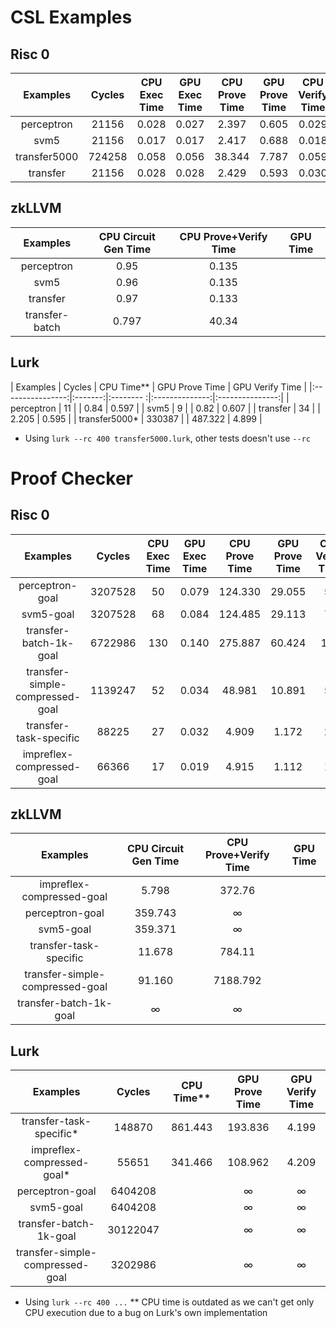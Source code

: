 # CSL Examples

## Risc 0
|   Examples   |  Cycles | CPU Exec Time | GPU Exec Time | CPU Prove Time | GPU Prove Time | CPU Verify Time | GPU Verify Time | CPU Total Time | GPU Total Time |
|:------------:|:-------:|:-------------:|:-------------:|:--------------:|:--------------:|:---------------:|:---------------:|:--------------:|:--------------:|
| perceptron   |  21156  |     0.028     |     0.027     |      2.397     |      0.605     |      0.029      |      0.028      |      2.426     |      0.633     |
| svm5         |  21156  |     0.017     |     0.017     |      2.417     |      0.688     |      0.018      |      0.018      |      2.435     |      0.706     |
| transfer5000 | 724258  |     0.058     |     0.056     |     38.344     |      7.787     |      0.059      |      0.057      |     38.403     |      7.844     |
| transfer     |  21156  |     0.028     |     0.028     |      2.429     |      0.593     |      0.030      |      0.030      |      2.459     |      0.623     |


## zkLLVM
|     Examples     | CPU Circuit Gen Time | CPU Prove+Verify Time | GPU Time |
|:----------------:|:--------------------:|:---------------------:|:--------:|
| perceptron       |                 0.95 |                 0.135 |          |
| svm5             |                 0.96 |                 0.135 |          |
| transfer         |                 0.97 |                 0.133 |          |
| transfer-batch   |                0.797 |                 40.34 |          |


## Lurk
|     Examples     |  Cycles | CPU Time** | GPU Prove Time | GPU Verify Time |
|:----------------:|:-------:|:--------  :|:--------------:|:---------------:|
| perceptron       |    11   |            |           0.84 |           0.597 |
| svm5             |    9    |            |           0.82 |           0.607 |
| transfer         |    34   |            |          2.205 |           0.595 |
| transfer5000*    |  330387 |            |        487.322 |           4.899 |

* Using `lurk --rc 400 transfer5000.lurk`, other tests doesn't use `--rc`

# Proof Checker

## Risc 0
|             Examples            |  Cycles | CPU Exec Time | GPU Exec Time | CPU Prove Time | GPU Prove Time | CPU Verify Time | GPU Verify Time | CPU Total Time | GPU Total Time |
|:-------------------------------:|:-------:|:-------------:|:-------------:|:--------------:|:--------------:|:---------------:|:---------------:|:--------------:|:--------------:|
| perceptron-goal                 | 3207528 |       50      |     0.079     |     124.330    |     29.055     |        56       |      0.086      |     122.839    |     29.141     |
| svm5-goal                       | 3207528 |       68      |     0.084     |     124.485    |     29.113     |        74       |      0.090      |     123.670    |     29.203     |
| transfer-batch-1k-goal          | 6722986 |      130      |     0.140     |     275.887    |     60.424     |       142       |      0.151      |     273.092    |     60.575     |
| transfer-simple-compressed-goal | 1139247 |       52      |     0.034     |      48.981    |     10.891     |        55       |      0.037      |      48.555    |     10.928     |
| transfer-task-specific          |   88225 |       27      |     0.032     |       4.909    |      1.172     |        28       |      0.033      |       4.804    |      1.205     |
| impreflex-compressed-goal       |   66366 |       17      |     0.019     |       4.915    |      1.112     |        18       |      0.020      |       4.740    |      1.132     |


## zkLLVM
|             Examples            |CPU Circuit Gen Time | CPU Prove+Verify Time | GPU Time |
|:-------------------------------:|:-------------------:|:---------------------:|:--------:|
| impreflex-compressed-goal       |               5.798 |                372.76 |          |
| perceptron-goal                 |             359.743 |                     ∞ |          |
| svm5-goal                       |             359.371 |                     ∞ |          |
| transfer-task-specific          |              11.678 |                784.11 |          |
| transfer-simple-compressed-goal |              91.160 |              7188.792 |          |
| transfer-batch-1k-goal          |                ∞    |                     ∞ |          |


## Lurk
|             Examples            | Cycles | CPU Time** | GPU Prove Time | GPU Verify Time |
|:-------------------------------:|:------:|:----------:|:--------------:|:---------------:|
| transfer-task-specific*         | 148870 |    861.443 |        193.836 |           4.199 |
| impreflex-compressed-goal*      | 55651  |    341.466 |        108.962 |           4.209 |
| perceptron-goal                 | 6404208|            |              ∞ |               ∞ |
| svm5-goal                       | 6404208|            |              ∞ |               ∞ |
| transfer-batch-1k-goal          |30122047|            |              ∞ |               ∞ |
| transfer-simple-compressed-goal | 3202986|            |              ∞ |               ∞ |

* Using `lurk --rc 400 ...`
** CPU time is outdated as we can't get only CPU execution due to a bug on Lurk's
own implementation
